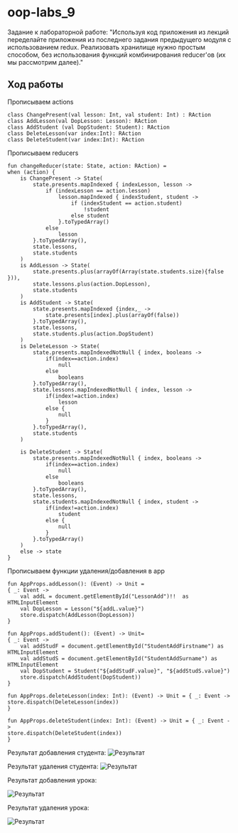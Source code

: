 # oop-labs_9
Задание к лабораторной работе: "Используя код приложения из лекций переделайте приложения из последнего задания предыдущего модуля с использованием redux. Реализовать хранилище нужно простым способом, без использования функций комбинирования reducer'ов (их мы рассмотрим далее)." 
## Ход работы<br>

 Прописываем actions<br>

    class ChangePresent(val lesson: Int, val student: Int) : RAction
    class AddLesson(val DopLesson: Lesson): RAction
    class AddStudent (val DopStudent: Student): RAction
    class DeleteLesson(var index:Int): RAction
    class DeleteStudent(var index:Int): RAction

Прописываем reducers<br>

    fun changeReducer(state: State, action: RAction) =
    when (action) {
        is ChangePresent -> State(
            state.presents.mapIndexed { indexLesson, lesson ->
                if (indexLesson == action.lesson)
                    lesson.mapIndexed { indexStudent, student ->
                        if (indexStudent == action.student)
                            !student
                        else student
                    }.toTypedArray()
                else
                    lesson
            }.toTypedArray(),
            state.lessons,
            state.students
        )
        is AddLesson -> State(
            state.presents.plus(arrayOf(Array(state.students.size){false })),
            state.lessons.plus(action.DopLesson),
            state.students
        )
        is AddStudent -> State(
            state.presents.mapIndexed {index,_ ->
                state.presents[index].plus(arrayOf(false))
            }.toTypedArray(),
            state.lessons,
            state.students.plus(action.DopStudent)
        )
        is DeleteLesson -> State(
            state.presents.mapIndexedNotNull { index, booleans ->
                if(index==action.index)
                    null
                else
                    booleans
            }.toTypedArray(),
            state.lessons.mapIndexedNotNull { index, lesson ->
                if(index!=action.index)
                    lesson
                else {
                    null
                }
            }.toTypedArray(),
            state.students
        )

        is DeleteStudent -> State(
            state.presents.mapIndexedNotNull { index, booleans ->
                if(index==action.index)
                    null
                else
                    booleans
            }.toTypedArray(),
            state.lessons,
            state.students.mapIndexedNotNull { index, student ->
                if(index!=action.index)
                    student
                else {
                    null
                }
            }.toTypedArray()
        )
        else -> state
    }
 Прописываем функции удаления/добавления в app<br>

    fun AppProps.addLesson(): (Event) -> Unit =
    { _: Event ->
        val addL = document.getElementById("LessonAdd")!!  as HTMLInputElement
        val DopLesson = Lesson("${addL.value}")
        store.dispatch(AddLesson(DopLesson))
    }

    fun AppProps.addStudent(): (Event) -> Unit=
    { _: Event ->
        val addStudF = document.getElementById("StudentAddFirstname") as HTMLInputElement
        val addStudS = document.getElementById("StudentAddSurname") as HTMLInputElement
        val DopStudent = Student("${addStudF.value}", "${addStudS.value}")
        store.dispatch(AddStudent(DopStudent))
    }

    fun AppProps.deleteLesson(index: Int): (Event) -> Unit = { _: Event ->
    store.dispatch(DeleteLesson(index))
    }

    fun AppProps.deleteStudent(index: Int): (Event) -> Unit = { _: Event ->
    store.dispatch(DeleteStudent(index))
    }
    

Результат добавления студента:
![Результат](https://github.com/Nurgul-Saduova/oop-labs/blob/lab_9/Screenshots/доб%20студента.PNG?raw=true)

Результат удаления студента:
![Результат](https://github.com/Nurgul-Saduova/oop-labs/blob/lab_9/Screenshots/уд%20студента.PNG?raw=true)

Результат добавления урока:

![Результат](https://github.com/Nurgul-Saduova/oop-labs/blob/lab_9/Screenshots/доб%20урока.PNG?raw=true)

Результат удаления урока:

![Результат](https://github.com/Nurgul-Saduova/oop-labs/blob/lab_9/Screenshots/уд%20урока.PNG?raw=true)
